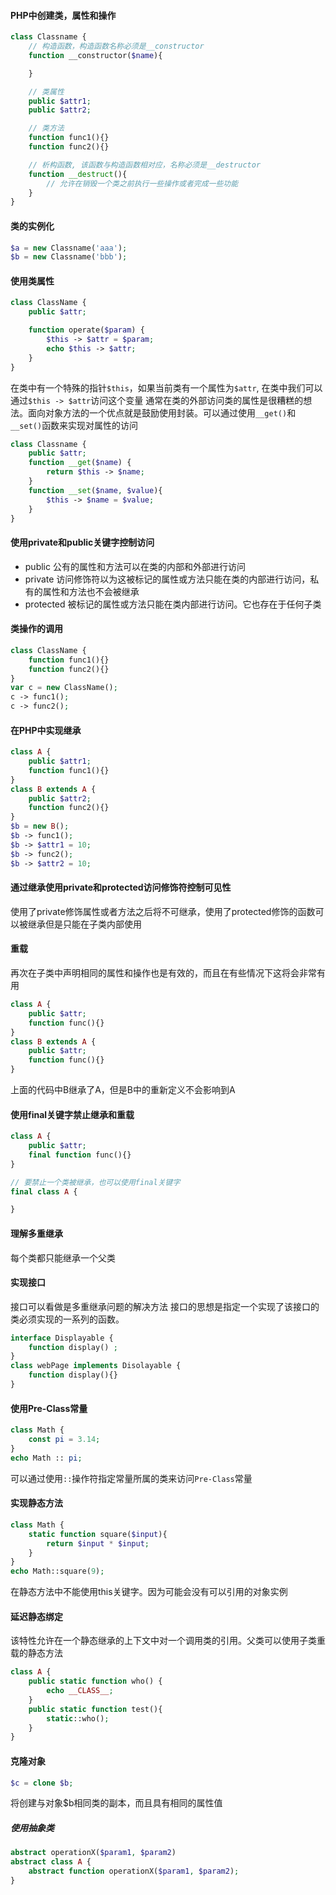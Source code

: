 #### PHP中创建类，属性和操作

```php
class Classname {
    // 构造函数，构造函数名称必须是__constructor
    function __constructor($name){

    }

    // 类属性
    public $attr1;
    public $attr2;

    // 类方法
    function func1(){}
    function func2(){}

    // 析构函数, 该函数与构造函数相对应，名称必须是__destructor
    function __destruct(){
        // 允许在销毁一个类之前执行一些操作或者完成一些功能
    }
}
```

#### 类的实例化
```php
$a = new Classname('aaa');
$b = new Classname('bbb');
```

#### 使用类属性
```php
class ClassName {
    public $attr;

    function operate($param) {
        $this -> $attr = $param;
        echo $this -> $attr;
    }
}
```
在类中有一个特殊的指针`$this`，如果当前类有一个属性为`$attr`, 在类中我们可以通过`$this -> $attr`访问这个变量
通常在类的外部访问类的属性是很糟糕的想法。面向对象方法的一个优点就是鼓励使用封装。可以通过使用`__get()`和`__set()`函数来实现对属性的访问
```php
class Classname {
    public $attr;
    function __get($name) {
        return $this -> $name;
    }
    function __set($name, $value){
        $this -> $name = $value;
    }
}
```

#### 使用private和public关键字控制访问
- public 公有的属性和方法可以在类的内部和外部进行访问
- private 访问修饰符以为这被标记的属性或方法只能在类的内部进行访问，私有的属性和方法也不会被继承
- protected 被标记的属性或方法只能在类内部进行访问。它也存在于任何子类

#### 类操作的调用
```php
class ClassName {
    function func1(){}
    function func2(){}
}
var c = new ClassName();
c -> func1();
c -> func2();
```

#### 在PHP中实现继承
```php
class A {
    public $attr1;
    function func1(){}
}
class B extends A {
    public $attr2;
    function func2(){}
}
$b = new B();
$b -> func1();
$b -> $attr1 = 10;
$b -> func2();
$b -> $attr2 = 10;
```

#### 通过继承使用private和protected访问修饰符控制可见性
使用了private修饰属性或者方法之后将不可继承，使用了protected修饰的函数可以被继承但是只能在子类内部使用

#### 重载
再次在子类中声明相同的属性和操作也是有效的，而且在有些情况下这将会非常有用
```php
class A {
    public $attr;
    function func(){}
}
class B extends A {
    public $attr;
    function func(){}
}
```
上面的代码中B继承了A，但是B中的重新定义不会影响到A

#### 使用final关键字禁止继承和重载
```php
class A {
    public $attr;
    final function func(){}
}

// 要禁止一个类被继承，也可以使用final关键字
final class A {

}
```

#### 理解多重继承
每个类都只能继承一个父类

#### 实现接口
接口可以看做是多重继承问题的解决方法
接口的思想是指定一个实现了该接口的类必须实现的一系列的函数。
```php
interface Displayable {
    function display() ;
}
class webPage implements Disolayable {
    function display(){}
}
```

#### 使用Pre-Class常量
```php
class Math {
    const pi = 3.14;
}
echo Math :: pi;
```
可以通过使用`::`操作符指定常量所属的类来访问`Pre-Class`常量

#### 实现静态方法
```php
class Math {
    static function square($input){
        return $input * $input;
    }
}
echo Math::square(9);
```
在静态方法中不能使用this关键字。因为可能会没有可以引用的对象实例

#### 延迟静态绑定
该特性允许在一个静态继承的上下文中对一个调用类的引用。父类可以使用子类重载的静态方法
```php
class A {
    public static function who() {
        echo __CLASS__;
    }
    public static function test(){
        static::who();
    }
}
```


#### 克隆对象
```php
$c = clone $b;
```
将创建与对象$b相同类的副本，而且具有相同的属性值

##### 使用抽象类
```php
abstract operationX($param1, $param2)
abstract class A {
    abstract function operationX($param1, $param2);
}
```